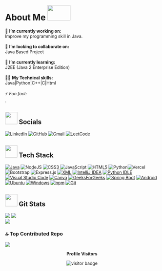 # About Me <img src="https://media3.giphy.com/media/oxiR5eDjoRuuGjK7lz/giphy.gif" width="75" height="50">
 🔭 **I’m currently working on:** <br>Improve my programming skill in Java.<br><br>👯 **I’m looking to collaborate on:**  <br>Java Based Project<br><br>🌱 **I’m currently learning:**  <br>J2EE (Java 2 Enterprise Edition)<br><br>
👨‍💻 **My Technical skills:**<br>Java|Python|C++|C|Html<br><br>⚡ *Fun fact:* <br>.

## <img src="https://media.giphy.com/media/LnQjpWaON8nhr21vNW/giphy.gif" width="40">  Socials 
[![LinkedIn](https://img.shields.io/badge/LinkedIn-%230077B5.svg?logo=linkedin&logoColor=white)](https://www.linkedin.com/in/kushalgupta07) [![GitHub](https://img.shields.io/badge/GitHub-%23121011.svg?logo=github&logoColor=white)](https://github.com/KushalGupta-07) [![Gmail](https://img.shields.io/badge/Gmail-D14836?logo=gmail&logoColor=white)](#) [![LeetCode](https://img.shields.io/badge/LeetCode-000000?logo=LeetCode&logoColor=#d16c06)](#) 

## <img src="https://media.giphy.com/media/j2pOGeGYKe2xCCKwfi/giphy.gif" width="40">  Tech Stack
[![Java](https://img.shields.io/badge/Java-%23ED8B00.svg?logo=openjdk&logoColor=white)](#) ![NodeJS](https://img.shields.io/badge/node.js-6DA55F?style=for-the-badge&logo=node.js&logoColor=white) ![CSS3](https://img.shields.io/badge/css3-%231572B6.svg?style=for-the-badge&logo=css3&logoColor=white) ![JavaScript](https://img.shields.io/badge/javascript-%23323330.svg?style=for-the-badge&logo=javascript&logoColor=%23F7DF1E) ![HTML5](https://img.shields.io/badge/html5-%23E34F26.svg?style=for-the-badge&logo=html5&logoColor=white) ![Python](https://img.shields.io/badge/python-3670A0?style=for-the-badge&logo=python&logoColor=ffdd54)![Vercel](https://img.shields.io/badge/vercel-%23000000.svg?style=for-the-badge&logo=vercel&logoColor=white) ![Bootstrap](https://img.shields.io/badge/bootstrap-%23563D7C.svg?style=for-the-badge&logo=bootstrap&logoColor=white) ![Express.js](https://img.shields.io/badge/express.js-%23404d59.svg?style=for-the-badge&logo=express&logoColor=%2361DAFB) [![XML](https://img.shields.io/badge/XML-767C52?logo=xml&logoColor=fff)](#) [![IntelliJ IDEA](https://img.shields.io/badge/IntelliJIDEA-000000.svg?logo=intellij-idea&logoColor=white)](#) [![Python IDLE](https://img.shields.io/badge/Python%20IDLE-3776AB?logo=python&logoColor=fff)](#) [![Visual Studio Code](https://custom-icon-badges.demolab.com/badge/Visual%20Studio%20Code-0078d7.svg?logo=vsc&logoColor=white)](#) [![Canva](https://img.shields.io/badge/Canva-%2300C4CC.svg?&logo=Canva&logoColor=white)](#) [![GeeksForGeeks](https://img.shields.io/badge/GeeksforGeeks-298D46?logo=geeksforgeeks&logoColor=white)](#) [![Spring Boot](https://img.shields.io/badge/Spring%20Boot-6DB33F?logo=springboot&logoColor=fff)](#) [![Android](https://img.shields.io/badge/Android-3DDC84?logo=android&logoColor=white)](#) [![Ubuntu](https://img.shields.io/badge/Ubuntu-E95420?logo=ubuntu&logoColor=white)](#) [![Windows](https://custom-icon-badges.demolab.com/badge/Windows-0078D6?logo=windows11&logoColor=white)](#) [![npm](https://img.shields.io/badge/npm-CB3837?logo=npm&logoColor=fff)](#) [![Git](https://img.shields.io/badge/Git-F05032?logo=git&logoColor=fff)](#)

## <img src="https://media.giphy.com/media/WiIuC6fAOoXD2/giphy.gif" width="40"> Git Stats 
![](https://github-readme-stats.vercel.app/api?username=KushalGupta-07&theme=dark&hide_border=true&include_all_commits=true&count_private=true)
![](https://github-readme-streak-stats.herokuapp.com/?user=KushalGupta-07&theme=dark&hide_border=true)</br>
![](https://github-readme-stats.vercel.app/api/top-langs/?username=KushalGupta-07&theme=dark&hide_border=true&include_all_commits=true&count_private=true&layout=compact) 


### 🔝 Top Contributed Repo
![](https://github-contributor-stats.vercel.app/api?username=KushalGupta-07&limit=5&theme=tokyonight&combine_all_yearly_contributions=true)

<p align="center"><b>Profile Visitors</b></p>
<p align="center"><img src="https://profile-counter.glitch.me/KushalGupta-07/count.svg" alt="visitor badge"/></p>







<!--
**KushalGupta-07/KushalGupta-07** is a ✨ _special_ ✨ repository because its `README.md` (this file) appears on your GitHub profile.

Here are some ideas to get you started:

- 🔭 I’m currently working on ...
- 🌱 I’m currently learning ...
- 👯 I’m looking to collaborate on ...
- 🤔 I’m looking for help with ...
- 💬 Ask me about ...
- 📫 How to reach me: ...
- 😄 Pronouns: ...
- ⚡ Fun fact: ...
-->
